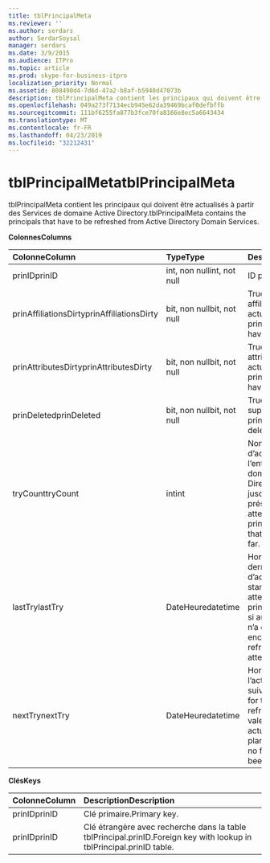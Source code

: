```yaml
---
title: tblPrincipalMeta
ms.reviewer: ''
ms.author: serdars
author: SerdarSoysal
manager: serdars
ms.date: 3/9/2015
ms.audience: ITPro
ms.topic: article
ms.prod: skype-for-business-itpro
localization_priority: Normal
ms.assetid: 808490d4-7d6d-47a2-b8af-b5940d47073b
description: tblPrincipalMeta contient les principaux qui doivent être actualisés à partir des Services de domaine Active Directory.
ms.openlocfilehash: 049a273f7134ecb945e62da39469bcaf0defbffb
ms.sourcegitcommit: 111bf6255fa877b3fce70fa8166e8ec5a6643434
ms.translationtype: MT
ms.contentlocale: fr-FR
ms.lasthandoff: 04/23/2019
ms.locfileid: "32212431"
---
```

# <a name="tblprincipalmeta"></a><span data-ttu-id="f8777-103">tblPrincipalMeta</span><span class="sxs-lookup"><span data-stu-id="f8777-103">tblPrincipalMeta</span></span>
 
<span data-ttu-id="f8777-104">tblPrincipalMeta contient les principaux qui doivent être actualisés à partir des Services de domaine Active Directory.</span><span class="sxs-lookup"><span data-stu-id="f8777-104">tblPrincipalMeta contains the principals that have to be refreshed from Active Directory Domain Services.</span></span>
  
<span data-ttu-id="f8777-105">**Colonnes**</span><span class="sxs-lookup"><span data-stu-id="f8777-105">**Columns**</span></span>

|<span data-ttu-id="f8777-106">**Colonne**</span><span class="sxs-lookup"><span data-stu-id="f8777-106">**Column**</span></span>|<span data-ttu-id="f8777-107">**Type**</span><span class="sxs-lookup"><span data-stu-id="f8777-107">**Type**</span></span>|<span data-ttu-id="f8777-108">**Description**</span><span class="sxs-lookup"><span data-stu-id="f8777-108">**Description**</span></span>|
|:-----|:-----|:-----|
|<span data-ttu-id="f8777-109">prinID</span><span class="sxs-lookup"><span data-stu-id="f8777-109">prinID</span></span>  <br/> |<span data-ttu-id="f8777-110">int, non null</span><span class="sxs-lookup"><span data-stu-id="f8777-110">int, not null</span></span>  <br/> |<span data-ttu-id="f8777-111">ID principal.</span><span class="sxs-lookup"><span data-stu-id="f8777-111">Principal ID.</span></span>  <br/> |
|<span data-ttu-id="f8777-112">prinAffiliationsDirty</span><span class="sxs-lookup"><span data-stu-id="f8777-112">prinAffiliationsDirty</span></span>  <br/> |<span data-ttu-id="f8777-113">bit, non null</span><span class="sxs-lookup"><span data-stu-id="f8777-113">bit, not null</span></span>  <br/> |<span data-ttu-id="f8777-114">True si le principal affiliations doivent être actualisés.</span><span class="sxs-lookup"><span data-stu-id="f8777-114">True if principal affiliations have to be refreshed.</span></span>  <br/> |
|<span data-ttu-id="f8777-115">prinAttributesDirty</span><span class="sxs-lookup"><span data-stu-id="f8777-115">prinAttributesDirty</span></span>  <br/> |<span data-ttu-id="f8777-116">bit, non null</span><span class="sxs-lookup"><span data-stu-id="f8777-116">bit, not null</span></span>  <br/> |<span data-ttu-id="f8777-117">True si les principaux attributs doivent être actualisés.</span><span class="sxs-lookup"><span data-stu-id="f8777-117">True if principal attributes have to be refreshed.</span></span>  <br/> |
|<span data-ttu-id="f8777-118">prinDeleted</span><span class="sxs-lookup"><span data-stu-id="f8777-118">prinDeleted</span></span>  <br/> |<span data-ttu-id="f8777-119">bit, non null</span><span class="sxs-lookup"><span data-stu-id="f8777-119">bit, not null</span></span>  <br/> |<span data-ttu-id="f8777-120">True si le principal a été supprimé.</span><span class="sxs-lookup"><span data-stu-id="f8777-120">True if the principal has been deleted.</span></span>  <br/> |
|<span data-ttu-id="f8777-121">tryCount</span><span class="sxs-lookup"><span data-stu-id="f8777-121">tryCount</span></span>  <br/> |<span data-ttu-id="f8777-122">int</span><span class="sxs-lookup"><span data-stu-id="f8777-122">int</span></span>  <br/> |<span data-ttu-id="f8777-123">Nombre de tentatives d’actualisation de l’entité de sécurité de domaine Active Directory ayant eu lieu jusqu'à présent.</span><span class="sxs-lookup"><span data-stu-id="f8777-123">Number of attempts to refresh the principal from AD DS that have happened so far.</span></span>  <br/> |
|<span data-ttu-id="f8777-124">lastTry</span><span class="sxs-lookup"><span data-stu-id="f8777-124">lastTry</span></span>  <br/> |<span data-ttu-id="f8777-125">DateHeure</span><span class="sxs-lookup"><span data-stu-id="f8777-125">datetime</span></span>  <br/> |<span data-ttu-id="f8777-126">Horodatage de la dernière tentative d’actualisation.</span><span class="sxs-lookup"><span data-stu-id="f8777-126">Time stamp from the latest attempt to refresh the principal.</span></span> <span data-ttu-id="f8777-127">Peut être null si aucune actualisation n’a été tentée encore.</span><span class="sxs-lookup"><span data-stu-id="f8777-127">Can be null if no refresh has been attempted yet.</span></span>  <br/> |
|<span data-ttu-id="f8777-128">nextTry</span><span class="sxs-lookup"><span data-stu-id="f8777-128">nextTry</span></span>  <br/> |<span data-ttu-id="f8777-129">DateHeure</span><span class="sxs-lookup"><span data-stu-id="f8777-129">datetime</span></span>  <br/> |<span data-ttu-id="f8777-130">Horodatage de l’actualisation planifiée suivante.</span><span class="sxs-lookup"><span data-stu-id="f8777-130">Time stamp for the next scheduled refresh.</span></span> <span data-ttu-id="f8777-131">Peut être une valeur null si aucune actualisation a été planifiée.</span><span class="sxs-lookup"><span data-stu-id="f8777-131">Can be null if no further refresh has been scheduled.</span></span>  <br/> |
   
<span data-ttu-id="f8777-132">**Clés**</span><span class="sxs-lookup"><span data-stu-id="f8777-132">**Keys**</span></span>

|<span data-ttu-id="f8777-133">**Colonne**</span><span class="sxs-lookup"><span data-stu-id="f8777-133">**Column**</span></span>|<span data-ttu-id="f8777-134">**Description**</span><span class="sxs-lookup"><span data-stu-id="f8777-134">**Description**</span></span>|
|:-----|:-----|
|<span data-ttu-id="f8777-135">prinID</span><span class="sxs-lookup"><span data-stu-id="f8777-135">prinID</span></span>  <br/> |<span data-ttu-id="f8777-136">Clé primaire.</span><span class="sxs-lookup"><span data-stu-id="f8777-136">Primary key.</span></span>  <br/> |
|<span data-ttu-id="f8777-137">prinID</span><span class="sxs-lookup"><span data-stu-id="f8777-137">prinID</span></span>  <br/> |<span data-ttu-id="f8777-138">Clé étrangère avec recherche dans la table tblPrincipal.prinID.</span><span class="sxs-lookup"><span data-stu-id="f8777-138">Foreign key with lookup in tblPrincipal.prinID table.</span></span>  <br/> |
   

